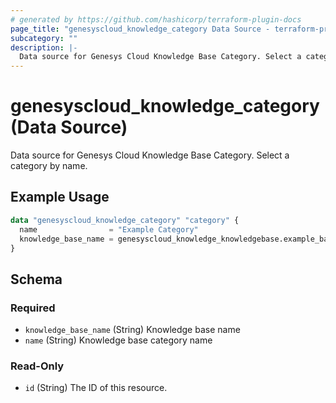 ```yaml
---
# generated by https://github.com/hashicorp/terraform-plugin-docs
page_title: "genesyscloud_knowledge_category Data Source - terraform-provider-genesyscloud"
subcategory: ""
description: |-
  Data source for Genesys Cloud Knowledge Base Category. Select a category by name.
---
```


# genesyscloud_knowledge_category (Data Source)

Data source for Genesys Cloud Knowledge Base Category. Select a category by name.

## Example Usage

```terraform
data "genesyscloud_knowledge_category" "category" {
  name                = "Example Category"
  knowledge_base_name = genesyscloud_knowledge_knowledgebase.example_base.name
}
```

<!-- schema generated by tfplugindocs -->
## Schema

### Required

- `knowledge_base_name` (String) Knowledge base name
- `name` (String) Knowledge base category name

### Read-Only

- `id` (String) The ID of this resource.
